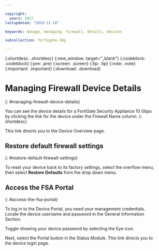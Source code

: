 ```yaml
---

copyright:
  years: 2017
lastupdated: "2019-11-10"

keywords: manage, managing, firewall, details, devices

subcollection: fortigate-10g

---
```


{:shortdesc: .shortdesc}
{:new_window: target="_blank"}
{:codeblock: .codeblock}
{:pre: .pre}
{:screen: .screen}
{:tip: .tip}
{:note: .note}
{:important: .important}
{:download: .download}

# Managing Firewall Device Details
{: #managing-firewall-device-details}

You can see the device details for a FortiGate Security Appliance 10 Gbps by clicking the link for the device under the Firewall Name column.
{: shortdesc}

This link directs you to the Device Overview page.

## Restore default firewall settings
{: #restore-default-firewall-settings}

To reset your device back to its factory settings, select the overflow menu, then select **Restore Defaults** from the drop down menu.

## Access the FSA Portal
{: #access-the-fsa-portal}

To log in to the Device Portal, you need your management credentials. Locate the device username and password in the General Information Section.

Toggle showing your device password by selecting the Eye icon.

Next, select the Portal button in the Status Module. This link directs you to the device login page.
